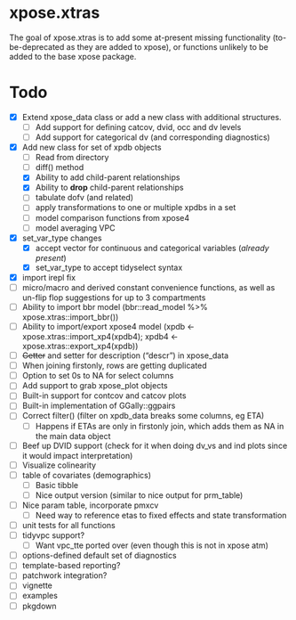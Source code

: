 
<!-- README.md is generated from README.Rmd. Please edit that file -->

# xpose.xtras

<!-- badges: start -->
<!-- badges: end -->

The goal of xpose.xtras is to add some at-present missing functionality
(to-be-deprecated as they are added to xpose), or functions unlikely to
be added to the base xpose package.

# Todo

- [x] Extend xpose_data class or add a new class with additional
  structures.
  - [ ] Add support for defining catcov, dvid, occ and dv levels
  - [ ] Add support for categorical dv (and corresponding diagnostics)
- [x] Add new class for set of xpdb objects
  - [ ] Read from directory
  - [ ] diff() method
  - [x] Ability to add child-parent relationships
  - [x] Ability to **drop** child-parent relationships
  - [ ] tabulate dofv (and related)
  - [ ] apply transformations to one or multiple xpdbs in a set
  - [ ] model comparison functions from xpose4
  - [ ] model averaging VPC
- [x] set_var_type changes
  - [x] accept vector for continuous and categorical variables (*already
    present*)
  - [x] set_var_type to accept tidyselect syntax
- [x] import irepl fix
- [ ] micro/macro and derived constant convenience functions, as well as
  un-flip flop suggestions for up to 3 compartments
- [ ] Ability to import bbr model (bbr::read_model %\>%
  xpose.xtras::import_bbr())
- [ ] Ability to import/export xpose4 model (xpdb \<-
  xpose.xtras::import_xp4(xpdb4); xpdb4 \<-
  xpose.xtras::export_xp4(xpdb))
- [ ] ~~Getter~~ and setter for description (“descr”) in xpose_data
- [ ] When joining firstonly, rows are getting duplicated
- [ ] Option to set 0s to NA for select columns
- [ ] Add support to grab xpose_plot objects
- [ ] Built-in support for contcov and catcov plots
- [ ] Built-in implementation of GGally::ggpairs
- [ ] Correct filter() (filter on xpdb_data breaks some columns, eg ETA)
  - [ ] Happens if ETAs are only in firstonly join, which adds them as
    NA in the main data object
- [ ] Beef up DVID support (check for it when doing dv_vs and ind plots
  since it would impact interpretation)
- [ ] Visualize colinearity
- [ ] table of covariates (demographics)
  - [ ] Basic tibble
  - [ ] Nice output version (similar to nice output for prm_table)
- [ ] Nice param table, incorporate pmxcv
  - [ ] Need way to reference etas to fixed effects and state
    transformation
- [ ] unit tests for all functions
- [ ] tidyvpc support?
  - [ ] Want vpc_tte ported over (even though this is not in xpose atm)
- [ ] options-defined default set of diagnostics
- [ ] template-based reporting?
- [ ] patchwork integration?
- [ ] vignette
- [ ] examples
- [ ] pkgdown
